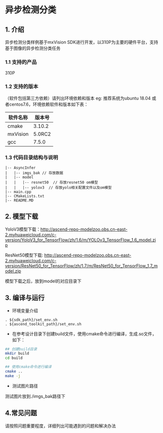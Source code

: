 # 异步检测分类

## 1. 介绍
异步检测分类样例基于mxVision SDK进行开发，以310P为主要的硬件平台，支持基于图像的异步检测分类任务

### 1.1 支持的产品
310P
### 1.2 支持的版本
（软件包括第三方依赖）请列出环境依赖和版本
eg: 推荐系统为ubuntu 18.04 或者centos7.6，环境依赖软件和版本如下表：

| 软件名称     | 版本号    |
|----------|--------|
| cmake    | 3.10.2 |
| mxVision | 5.0RC2 |
| gcc      | 7.5.0  |


### 1.3 代码目录结构与说明
```
|-- AsyncInfer
|   |-- imgs_bak // 存放数据
|   |-- model
|   |   |-- resnet50  // 存放resnet50 om模型
|   |   |-- yolov3  // 存放yolo相关配置文件以及om模型
|-- main.cpp
|-- CMakeLists.txt
|-- README.MD
```

## 2. 模型下载

YoloV3模型下载：http://ascend-repo-modelzoo.obs.cn-east-2.myhuaweicloud.com/c-version/YoloV3_for_TensorFlow/zh/1.6/m/YOLOv3_TensorFlow_1.6_model.zip 

ResNet50模型下载: http://ascend-repo-modelzoo.obs.cn-east-2.myhuaweicloud.com/c-version/ResNet50_for_TensorFlow/zh/1.7/m/ResNet50_for_TensorFlow_1.7_model.zip

模型下载之后，放到model的对应目录下
## 3. 编译与运行

* 环境变量介绍
```shell
. ${sdk_path}/set_env.sh
. ${ascend_toolkit_path}/set_env.sh
```
* 在参考设计目录下创建build文件，使用cmake命令进行编译，生成.so文件，如下：

```bash
## 创建build目录
mkdir build
cd build

## 使用cmake命令进行编译
cmake ..
make -j
```
* 测试图片路径

测试图片放到./imgs_bak路径下


## 4.常见问题

请按照问题重要程度，详细列出可能遇到的问题和解决办法
